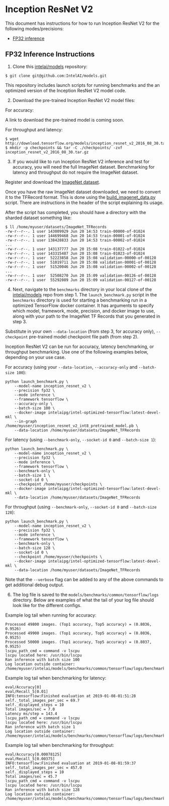 # Inception ResNet V2

This document has instructions for how to run Inception ResNet V2 for the
following modes/precisions:
* [FP32 inference](#fp32-inference-instructions)

## FP32 Inference Instructions

1. Clone this [intelai/models](https://github.com/IntelAI/models)
repository:

```
$ git clone git@github.com:IntelAI/models.git
```

This repository includes launch scripts for running benchmarks and the
an optimized version of the Inception ResNet V2 model code.

2. Download the pre-trained Inception ResNet V2 model files:

For accuracy:

A link to download the pre-trained model is coming soon.

For throughput and latency:

```
$ wget http://download.tensorflow.org/models/inception_resnet_v2_2016_08_30.tar.gz
$ mkdir -p checkpoints && tar -C ./checkpoints/ -zxf inception_resnet_v2_2016_08_30.tar.gz
```

3. If you would like to run Inception ResNet V2 inference and test for
accuracy, you will need the full ImageNet dataset. Benchmarking for latency
and throughput do not require the ImageNet dataset.

Register and download the
[ImageNet dataset](http://image-net.org/download-images).

Once you have the raw ImageNet dataset downloaded, we need to convert
it to the TFRecord format. This is done using the
[build_imagenet_data.py](https://github.com/tensorflow/models/blob/master/research/inception/inception/data/build_imagenet_data.py)
script. There are instructions in the header of the script explaining
its usage.

After the script has completed, you should have a directory with the
sharded dataset something like:

```
$ ll /home/myuser/datasets/ImageNet_TFRecords
-rw-r--r--. 1 user 143009929 Jun 20 14:53 train-00000-of-01024
-rw-r--r--. 1 user 144699468 Jun 20 14:53 train-00001-of-01024
-rw-r--r--. 1 user 138428833 Jun 20 14:53 train-00002-of-01024
...
-rw-r--r--. 1 user 143137777 Jun 20 15:08 train-01022-of-01024
-rw-r--r--. 1 user 143315487 Jun 20 15:08 train-01023-of-01024
-rw-r--r--. 1 user  52223858 Jun 20 15:08 validation-00000-of-00128
-rw-r--r--. 1 user  51019711 Jun 20 15:08 validation-00001-of-00128
-rw-r--r--. 1 user  51520046 Jun 20 15:08 validation-00002-of-00128
...
-rw-r--r--. 1 user  52508270 Jun 20 15:09 validation-00126-of-00128
-rw-r--r--. 1 user  55292089 Jun 20 15:09 validation-00127-of-00128
```

4. Next, navigate to the `benchmarks` directory in your local clone of
the [intelai/models](https://github.com/IntelAI/models) repo from step 1.
The `launch_benchmark.py` script in the `benchmarks` directory is
used for starting a benchmarking run in a optimized TensorFlow docker
container. It has arguments to specify which model, framework, mode,
precision, and docker image to use, along with your path to the ImageNet
TF Records that you generated in step 3.

Substitute in your own `--data-location` (from step 3, for accuracy
only), `--checkpoint` pre-trained model checkpoint file path (from step 2).

Inception ResNet V2 can be run for accuracy, latency benchmarking, or throughput
benchmarking. Use one of the following examples below, depending on
your use case.

For accuracy (using your `--data-location`, `--accuracy-only` and
`--batch-size 100`):

```
python launch_benchmark.py \
    --model-name inception_resnet_v2 \
    --precision fp32 \
    --mode inference \
    --framework tensorflow \
    --accuracy-only \
    --batch-size 100 \
    --docker-image intelaipg/intel-optimized-tensorflow:latest-devel-mkl \
    --in-graph /home/myuser/inception_resnet_v2_int8_pretrained_model.pb \
    --data-location /home/myuser/datasets/ImageNet_TFRecords
```

For latency (using `--benchmark-only`, `--socket-id 0` and `--batch-size 1`):

```
python launch_benchmark.py \
    --model-name inception_resnet_v2 \
    --precision fp32 \
    --mode inference \
    --framework tensorflow \
    --benchmark-only \
    --batch-size 1 \
    --socket-id 0 \
    --checkpoint /home/myuser/checkpoints \
    --docker-image intelaipg/intel-optimized-tensorflow:latest-devel-mkl \
    --data-location /home/myuser/datasets/ImageNet_TFRecords
```

For throughput (using `--benchmark-only`, `--socket-id 0` and `--batch-size 128`):

```
python launch_benchmark.py \
    --model-name inception_resnet_v2 \
    --precision fp32 \
    --mode inference \
    --framework tensorflow \
    --benchmark-only \
    --batch-size 128 \
    --socket-id 0 \
    --checkpoint /home/myuser/checkpoints \
    --docker-image intelaipg/intel-optimized-tensorflow:latest-devel-mkl \
    --data-location /home/myuser/datasets/ImageNet_TFRecords
```

Note that the `--verbose` flag can be added to any of the above commands
to get additional debug output.

6. The log file is saved to the
`models/benchmarks/common/tensorflow/logs` directory. Below are
examples of what the tail of your log file should look like for the
different configs.

Example log tail when running for accuracy:

```
Processed 49800 images. (Top1 accuracy, Top5 accuracy) = (0.8036, 0.9526)
Processed 49900 images. (Top1 accuracy, Top5 accuracy) = (0.8036, 0.9525)
Processed 50000 images. (Top1 accuracy, Top5 accuracy) = (0.8037, 0.9525)
lscpu_path_cmd = command -v lscpu
lscpu located here: /usr/bin/lscpu
Ran inference with batch size 100
Log location outside container: /home/myuser/intelai/models/benchmarks/common/tensorflow/logs/benchmark_inception_resnet_v2_inference_fp32_20190109_081637.log
```

Example log tail when benchmarking for latency:
```
eval/Accuracy[0]
eval/Recall_5[0.01]
INFO:tensorflow:Finished evaluation at 2019-01-08-01:51:28
self._total_images_per_sec = 69.7
self._displayed_steps = 10
Total images/sec = 7.0
Latency ms/step = 143.4
lscpu_path_cmd = command -v lscpu
lscpu located here: /usr/bin/lscpu
Ran inference with batch size 1
Log location outside container: /home/myuser/intelai/models/benchmarks/common/tensorflow/logs/benchmark_inception_resnet_v2_inference_fp32_20190108_015057.log
```

Example log tail when benchmarking for throughput:
```
eval/Accuracy[0.00078125]
eval/Recall_5[0.00375]
INFO:tensorflow:Finished evaluation at 2019-01-08-01:59:37
self._total_images_per_sec = 457.0
self._displayed_steps = 10
Total images/sec = 45.7
lscpu_path_cmd = command -v lscpu
lscpu located here: /usr/bin/lscpu
Ran inference with batch size 128
Log location outside container: /home/myuser/intelai/models/benchmarks/common/tensorflow/logs/benchmark_inception_resnet_v2_inference_fp32_20190108_015440.log

